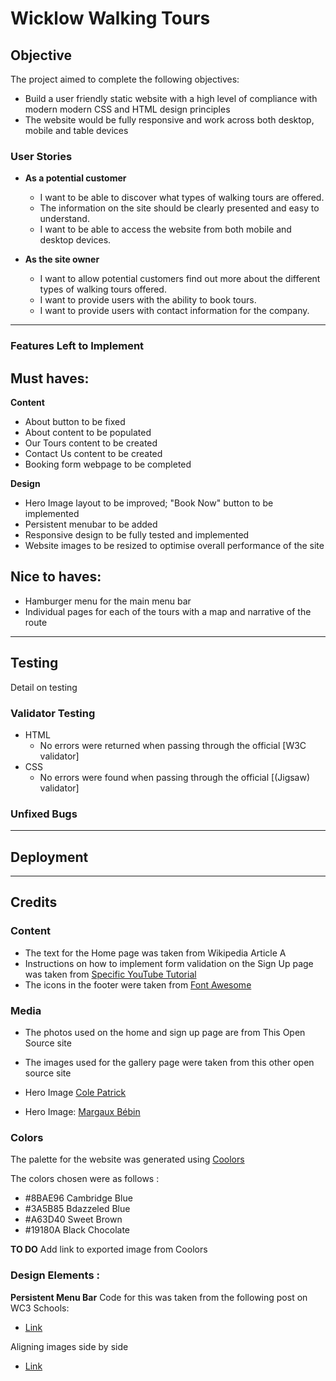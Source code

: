 # Wicklow Walking Tours

## Objective 

The project aimed to complete the following objectives:

- Build a user friendly static website with a high level of compliance with modern modern CSS and HTML design principles 
- The website would be fully responsive and work across both desktop, mobile and table devices

### User Stories

- **As a potential customer**
    - I want to be able to discover what types of walking tours are offered.
    - The information on the site should be clearly presented and easy to understand.
    - I want to be able to access the website from both mobile and desktop devices.  

- **As the site owner**
    - I want to allow potential customers find out more about the different types of walking tours offered.
    - I want to provide users with the ability to book tours.
    - I want to provide users with contact information for the company.

- - - 

### Features Left to Implement

## Must haves:


**Content**

- About button to be fixed
- About content to be populated
- Our Tours content to be created
- Contact Us content to be created
- Booking form webpage to be completed  

**Design**
- Hero Image layout to be improved; "Book Now" button to be implemented
- Persistent menubar to be added
- Responsive design to be fully tested and implemented
- Website images to be resized to optimise overall performance of the site


## Nice to haves:

- Hamburger menu for the main menu bar
- Individual pages for each of the tours with a map and narrative of the route


- - - 

## Testing 

Detail on testing 

### Validator Testing 

- HTML
  - No errors were returned when passing through the official [W3C validator]
- CSS
  - No errors were found when passing through the official [(Jigsaw) validator]

### Unfixed Bugs


- - - 

## Deployment


- - - 

## Credits 


### Content 

- The text for the Home page was taken from Wikipedia Article A
- Instructions on how to implement form validation on the Sign Up page was taken from [Specific YouTube Tutorial](https://www.youtube.com/)
- The icons in the footer were taken from [Font Awesome](https://fontawesome.com/)

### Media

- The photos used on the home and sign up page are from This Open Source site
- The images used for the gallery page were taken from this other open source site


- Hero Image 
[Cole Patrick](https://unsplash.com/photos/LttKJcNHzUc?utm_source=unsplash&utm_medium=referral&utm_content=creditShareLink)

- Hero Image:
[Margaux Bébin](https://unsplash.com/photos/6YZ2w5NRIAg?utm_source=unsplash&utm_medium=referral&utm_content=creditShareLink)


### Colors

The palette for the website was generated using [Coolors](https://coolors.co/8bae96-3a5b85-a63d40-19180a)

The colors chosen were as follows :
- #8BAE96 Cambridge Blue
- #3A5B85 Bdazzeled Blue
- #A63D40 Sweet Brown
- #19180A Black Chocolate


**TO DO** Add link to exported image from Coolors


### Design Elements :

**Persistent Menu Bar**
Code for this was taken from the following post on WC3 Schools:

- [Link](https://www.w3schools.com/howto/howto_css_fixed_menu.asp)


Aligning images side by side 

- [Link](https://www.w3schools.com/howto/howto_css_images_side_by_side.asp)

